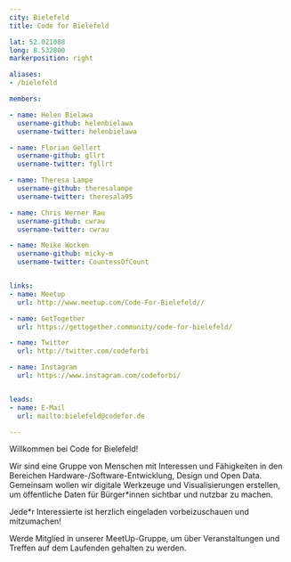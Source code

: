 ```yaml
---
city: Bielefeld
title: Code for Bielefeld

lat: 52.021088
long: 8.532800
markerposition: right

aliases:
- /bielefeld

members:

- name: Helen Bielawa
  username-github: helenbielawa
  username-twitter: helenbielawa

- name: Florian Gellert
  username-github: gllrt
  username-twitter: fgllrt

- name: Theresa Lampe
  username-github: theresalampe
  username-twitter: theresala95

- name: Chris Werner Rau
  username-github: cwrau
  username-twitter: cwrau

- name: Meike Wocken
  username-github: micky-m
  username-twitter: CountessOfCount


links:
- name: Meetup
  url: http://www.meetup.com/Code-For-Bielefeld//

- name: GetTogether
  url: https://gettogether.community/code-for-bielefeld/

- name: Twitter
  url: http://twitter.com/codeforbi

- name: Instagram
  url: https://www.instagram.com/codeforbi/


leads:
- name: E-Mail
  url: mailto:bielefeld@codefor.de

---
```


Willkommen bei Code for Bielefeld!

Wir sind eine Gruppe von Menschen mit Interessen und Fähigkeiten in den Bereichen Hardware-/Software-Entwicklung, Design und Open Data.
Gemeinsam wollen wir digitale Werkzeuge und Visualisierungen erstellen, um öffentliche Daten für Bürger*innen sichtbar und nutzbar zu machen.

Jede*r Interessierte ist herzlich eingeladen vorbeizuschauen und mitzumachen!

Werde Mitglied in unserer MeetUp-Gruppe, um über Veranstaltungen und Treffen auf dem Laufenden gehalten zu werden.
